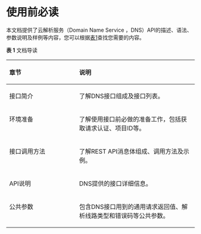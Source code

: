 # 使用前必读<a name="ZH-CN_TOPIC_0037134406"></a>

本文档提供了云解析服务（Domain Name Service ，DNS）API的描述、语法、参数说明及样例等内容，您可以根据[表1](#table863315817217)查找您需要的内容。

**表 1**  文档导读

<a name="table863315817217"></a>
<table><thead align="left"><tr id="row156356581224"><th class="cellrowborder" valign="top" width="37.11%" id="mcps1.2.3.1.1"><p id="p179041312132"><a name="p179041312132"></a><a name="p179041312132"></a>章节</p>
</th>
<th class="cellrowborder" valign="top" width="62.89%" id="mcps1.2.3.1.2"><p id="p2635185810214"><a name="p2635185810214"></a><a name="p2635185810214"></a>说明</p>
</th>
</tr>
</thead>
<tbody><tr id="row116361558222"><td class="cellrowborder" valign="top" width="37.11%" headers="mcps1.2.3.1.1 "><p id="p7446193937"><a name="p7446193937"></a><a name="p7446193937"></a>接口简介</p>
</td>
<td class="cellrowborder" valign="top" width="62.89%" headers="mcps1.2.3.1.2 "><p id="p26371358627"><a name="p26371358627"></a><a name="p26371358627"></a>了解DNS接口组成及接口列表。</p>
</td>
</tr>
<tr id="row106381358223"><td class="cellrowborder" valign="top" width="37.11%" headers="mcps1.2.3.1.1 "><p id="p194461435319"><a name="p194461435319"></a><a name="p194461435319"></a>环境准备</p>
</td>
<td class="cellrowborder" valign="top" width="62.89%" headers="mcps1.2.3.1.2 "><p id="p6638858424"><a name="p6638858424"></a><a name="p6638858424"></a>了解使用接口前必做的准备工作，包括获取请求认证、项目ID等。</p>
</td>
</tr>
<tr id="row205750331651"><td class="cellrowborder" valign="top" width="37.11%" headers="mcps1.2.3.1.1 "><p id="p95751033951"><a name="p95751033951"></a><a name="p95751033951"></a>接口调用方法</p>
</td>
<td class="cellrowborder" valign="top" width="62.89%" headers="mcps1.2.3.1.2 "><p id="p175754337510"><a name="p175754337510"></a><a name="p175754337510"></a>了解REST API消息体组成、调用方法及示例。</p>
</td>
</tr>
<tr id="row116399581424"><td class="cellrowborder" valign="top" width="37.11%" headers="mcps1.2.3.1.1 "><p id="p44461437312"><a name="p44461437312"></a><a name="p44461437312"></a>API说明</p>
</td>
<td class="cellrowborder" valign="top" width="62.89%" headers="mcps1.2.3.1.2 "><p id="p763955815210"><a name="p763955815210"></a><a name="p763955815210"></a>DNS提供的接口详细信息。</p>
</td>
</tr>
<tr id="row13640195815216"><td class="cellrowborder" valign="top" width="37.11%" headers="mcps1.2.3.1.1 "><p id="p34461135310"><a name="p34461135310"></a><a name="p34461135310"></a>公共参数</p>
</td>
<td class="cellrowborder" valign="top" width="62.89%" headers="mcps1.2.3.1.2 "><p id="p116406583219"><a name="p116406583219"></a><a name="p116406583219"></a>包含DNS接口用到的通用请求返回值、解析线路类型和错误码等公共参数。</p>
</td>
</tr>
</tbody>
</table>

